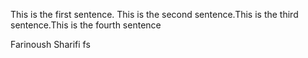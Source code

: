 This is the first sentence. This is the second sentence.This is the third sentence.This is the fourth sentence

Farinoush Sharifi
fs
